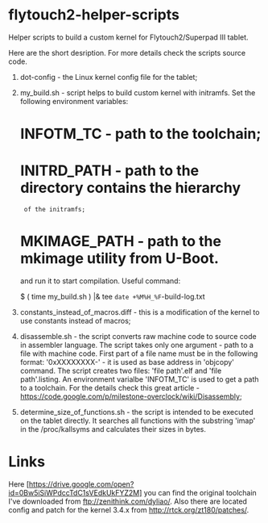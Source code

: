 # flytouch2-helper-scripts
Helper scripts to build a custom kernel for Flytouch2/Superpad III tablet.

Here are the short desription. For more details check the scripts source code.

1. dot-config - the Linux kernel config file for the tablet;
1. my\_build.sh - script helps to build custom kernel with
    initramfs. Set the following environment variables:
    # INFOTM_TC - path to the toolchain;
    # INITRD_PATH - path to the directory contains the hierarchy
        of the initramfs;
    # MKIMAGE_PATH - path to the mkimage utility from U-Boot.
    and run it to start compilation. Useful command:

    $ ( time my_build.sh ) |& tee `date +%M%H_%F`-build-log.txt
1. constants\_instead\_of\_macros.diff - this is a modification
    of the kernel to use constants instead of macros;
1. disassemble.sh - the script converts raw machine code to source
    code in assembler language. The script takes only one argument -
    path to a file with machine code. First part of a file name
    must be in the following format: '0xXXXXXXXX-' - it is used
    as base address in 'objcopy' command. The script creates
    two files: 'file path'.elf and 'file path'.listing.
    An environment varialbe 'INFOTM_TC' is used to get a path
    to a toolchain.
    For the details check this great article - https://code.google.com/p/milestone-overclock/wiki/Disassembly;
1. determine\_size\_of\_functions.sh - the script is intended to
    be executed on the tablet directly. It searches all functions
    with the substring 'imap' in the /proc/kallsyms and
    calculates their sizes in bytes.

# Links
Here [https://drive.google.com/open?id=0Bw5iSiWPdccTdC1sVEdkUkFYZ2M]
you can find the original toolchain I've downloaded from ftp://zenithink.com/dyliao/.
Also there are located config and patch for the kernel 3.4.x from
http://rtck.org/zt180/patches/.
